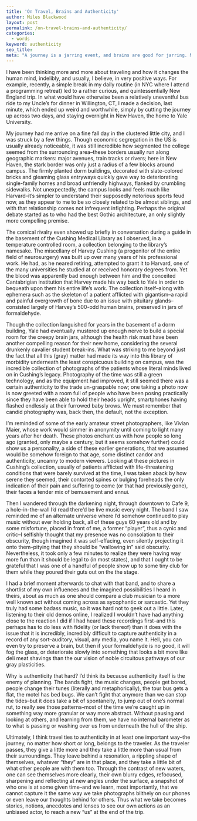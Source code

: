 ```yaml
---
title: 'On Travel, Brains and Authenticity'
author: Miles Blackwood
layout: post
permalink: /on-travel-brains-and-authenticity/
categories:
  - words
keyword: authenticity
seo_title:
meta: "A journey is a jarring event, and brains are good for jarring. My lesson learned on authenticity from two days of travel -- how to leave one's door ajar."
---
```


I have been thinking more and more about traveling and how it changes the human mind, indelibly, and usually, I believe, in very positive ways. For example, recently, a simple break in my daily routine (in NYC where I attend a programming retreat) led to a rather curious, and quintessentially New England trip. In what would have otherwise been a relatively uneventful bus ride to my Uncle’s for dinner in Willington, CT, I made a decision, last minute, which ended up weird and worthwhile, simply by cutting the journey up across two days, and staying overnight in New Haven, the home to Yale University.

My journey had me arrive on a fine fall day in the clustered little city, and I was struck by a few things. Though economic segregation in the US is usually already noticeable, it was still incredible how segmented the college seemed from the surrounding area–these borders usually run along geographic markers: major avenues, train tracks or rivers; here in New Haven, the stark border was only just a radius of a few blocks around campus. The firmly planted dorm buildings, decorated with slate-colored bricks and gleaming glass entryways quickly gave way to deteriorating single-family homes and broad unfriendly highways, flanked by crumbling sidewalks. Not unexpectedly, the campus looks and feels much like Harvard–it’s simpler to understand their supposedly notorious sports feud now, as they appear to me to be so closely related to be almost siblings, and with that relationship comes not infrequent infighting. Perhaps the original debate started as to who had the best Gothic architecture, an only slightly more compelling premise.

The comical rivalry even showed up briefly in conversation during a guide in the basement of the Cushing Medical Library as I observed, in a temperature controlled room, a collection belonging to the library’s namesake. The miscellany of Harvey Cushing (a progenitor of the entire field of neurosurgery) was built up over many years of his professional work. He had, as he neared retiring, attempted to grant it to Harvard, one of the many universities he studied at or received honorary degrees from. Yet the blood was apparently bad enough between him and the conceited Cantabrigian institution that Harvey made his way back to Yale in order to bequeath upon them his entire life’s work. The collection itself–along with ephemera such as the skeleton of a patient afflicted with gigantism–a rapid and painful overgrowth of bone due to an issue with pituitary glands–consisted largely of Harvey’s 500-odd human brains, preserved in jars of formaldehyde.

Though the collection languished for years in the basement of a dorm building, Yale had eventually mustered up enough nerve to build a special room for the creepy brain jars, although the health risk must have been another compelling reason for their new home, considering the several drunkenly cavalier student break-ins. What was striking to me beyond just the fact that all this (gray) matter had made its way into this library of morbidity underneath the least conspicuous building on campus, was the incredible collection of photographs of the patients whose literal minds lived on in Cushing’s legacy. Photography of the time was still a green technology, and as the equipment had improved, it still seemed there was a certain authenticity to the trade un-graspable now; one taking a photo now is now greeted with a room full of people who have been posing practically since they have been able to hold their heads upright, smartphones having flashed endlessly at their furrowed baby brows. We must remember that candid photography was, back then, the default, not the exception.

I’m reminded of some of the early amateur street photographers, like Vivian Maier, whose work would simmer in anonymity until coming to light many years after her death. These photos enchant us with how people so long ago (granted, only maybe a century, but it seems somehow further) could show us a personality, a side of these earlier generations, that we assumed would be somehow foreign to that age, some distinct candor and authenticity, uncanny to modern viewers. Looking at these pictures in Cushing’s collection, usually of patients afflicted with life-threatening conditions that were barely survived at the time, I was taken aback by how serene they seemed, their contorted spines or bulging foreheads the only indication of their pain and suffering to come (or that had previously gone), their faces a tender mix of bemusement and ennui.

Then I wandered through the darkening night, through downtown to Cafe 9, a hole-in-the-wall I’d read there’d be live music every night. The band I saw reminded me of an alternate universe where I’d somehow continued to play music without ever holding back, all of these guys 60 years old and by some misfortune, placed in front of me, a former “player”, thus a cynic and critic–I selfishly thought that my presence was no consolation to their obscurity, though imagined it was self-effacing, even silently projecting it onto them–pitying that they should be “wallowing in” said obscurity. Nevertheless, it took only a few minutes to realize they were having way more fun than it should be legal to (in most states), and that I ought to be grateful that I was one of a handful of people show up to some tiny club for them while they poured their guts out on the the stage.

I had a brief moment afterwards to chat with that band, and to share a shortlist of my own influences and the imagined possibilities I heard in theirs, about as much as one should compare a club musician to a more well known act without coming across as sycophantic or sarcastic. Yet they truly had some badass music, so it was hard not to geek out a little. Later, listening to their old demos online, I realized I wouldn’t have had anything close to the reaction I did if I had heard these recordings first–and this perhaps has to do less with fidelity (or lack thereof) than it does with the issue that it is incredibly, incredibly difficult to capture authenticity in a record of any sort–auditory, visual, any media, you name it. Hell, you can even try to preserve a brain, but then if your formaldehyde is no good, it will fog the glass, or deteriorate slowly into something that looks a bit more like deli meat shavings than the our vision of noble circuitous pathways of our gray plasticities.

Why is authenticity that hard? I’d think its because authenticity itself is the enemy of planning. The bands fight, the music changes, people get bored, people change their tunes (literally and metaphorically), the tour bus gets a flat, the motel has bed bugs. We can’t fight that anymore than we can stop the tides–but it does take a bit of spontaneity, to jump out of one’s normal rut, to really see those patterns–most of the time we’re caught up in something way more granular or way more abstract. Without pausing and looking at others, and learning from them, we have no internal barometer as to what is passing or washing over us from underneath the hull of the ship.

Ultimately, I think travel ties to authenticity in at least one important way–the journey, no matter how short or long, belongs to the traveler. As the traveler passes, they give a little more and they take a little more than usual from their surroundings. They leave behind a resonation, a rippling shape of themselves, whatever “they” are in that place, and they take a little bit of what other people are with them too. Through the contrast of new waters, one can see themselves more clearly, their own blurry edges, refocused, sharpening and reflecting at new angles under the surface, a snapshot of who one is at some given time–and we learn, most importantly, that we cannot capture it the same way we take photographs blithely on our phones or even leave our thoughts behind for others. Thus what we take becomes stories, notions, anecdotes and lenses to see our own actions as an unbiased actor, to reach a new “us” at the end of the trip.